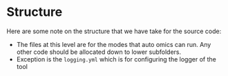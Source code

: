 # Structure

Here are some note on the structure that we have take for the source code:

- The files at this level are for the modes that auto omics can run. Any other code should be allocated down to lower subfolders.
- Exception is the `logging.yml` which is for configuring the logger of the tool
